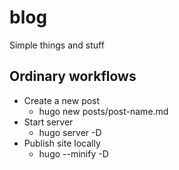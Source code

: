 # blog

Simple things and stuff

## Ordinary workflows

* Create a new post
  * hugo new posts/post-name.md
* Start server
  * hugo server -D
* Publish site locally
  * hugo --minify -D
